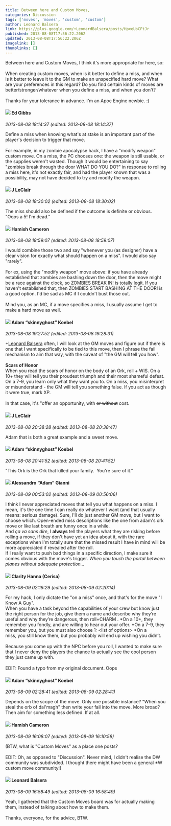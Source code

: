 ```yaml
---
title: Between here and Custom Moves,
categories: Discussion
tags: ['moves', 'moves', 'custom', 'custom']
author: Leonard Balsera
link: https://plus.google.com/+LeonardBalsera/posts/HpxeUoCFtJr
published: 2013-08-08T17:56:22.206Z
updated: 2013-08-08T17:56:22.206Z
imagelink: []
thumblinks: []
---
```


Between here and Custom Moves, I think it&#39;s more appropriate for here, so:<br /><br />When creating custom moves, when is it better to define a miss, and when is it better to leave it to the GM to make an unspecified hard move? What are your preferences in this regard? Do you find certain kinds of moves are better/stronger/whatever when you define a miss, and when you don&#39;t?<br /><br />Thanks for your tolerance in advance. I&#39;m an Apoc Engine newbie. :) 
<div id='comment z12ftpriwke2jvn34224e3fi3rq5fljky'>
  <h4><img src='{{site.baseurl}}//images/avatars/109000970532467033120_photo.jpg'> Ed Gibbs</h4>
      <p><cite>2013-08-08 18:14:37 (edited: 2013-08-08 18:14:37)</cite></p>
        <p>Define a miss when knowing what&#39;s at stake is an important part of the player&#39;s decision to trigger that move.<br /><br />For example, in my zombie apocalypse hack, I have a &quot;modify weapon&quot; custom move. On a miss, the PC chooses one: the weapon is still usable, or the supplies weren&#39;t wasted. Though it would be entertaining to say &quot;zombies break through the door WHAT DO YOU DO?&quot; in response to rolling a miss here, it&#39;s not exactly fair, and had the player known that was a possibility, may not have decided to try and modify the weapon.</p>
</div>
        

<div id='comment z12ftpriwke2jvn34224e3fi3rq5fljky'>
  <h4><img src='{{site.baseurl}}//images/avatars/105617575243898178174_photo.jpg'> J LeClair</h4>
      <p><cite>2013-08-08 18:30:02 (edited: 2013-08-08 18:30:02)</cite></p>
        <p>The miss should also be defined if the outcome is definite or obvious. &quot;Oops a 5! I&#39;m dead.&quot;</p>
</div>
        

<div id='comment z12ftpriwke2jvn34224e3fi3rq5fljky'>
  <h4><img src='{{site.baseurl}}//images/avatars/117694340632268764245_photo.jpg'> Hamish Cameron</h4>
      <p><cite>2013-08-08 18:59:07 (edited: 2013-08-08 18:59:07)</cite></p>
        <p>I would combine those two and say &quot;whenever you (as designer) have a clear vision for exactly what should happen on a miss&quot;. I would also say &quot;rarely&quot;.<br /><br />For ex, using the &quot;modify weapon&quot; move above: if you have already established that zombies are bashing down the door, then the move might be a race against the clock, so ZOMBIES BREAK IN! is totally legit. If you haven&#39;t established that, then ZOMBIES START BASHING AT THE DOOR! is a good option. I&#39;d be sad as MC if I couldn&#39;t bust those out.<br /><br />Mind you, as an MC, if a move specifies a miss, I usually assume I get to make a hard move as well.</p>
</div>
        

<div id='comment z12ftpriwke2jvn34224e3fi3rq5fljky'>
  <h4><img src='{{site.baseurl}}//images/avatars/112484087750169360510_photo.jpg'> Adam “skinnyghost” Koebel</h4>
      <p><cite>2013-08-08 19:27:52 (edited: 2013-08-08 19:28:31)</cite></p>
        <p><span class="proflinkWrapper"><span class="proflinkPrefix">+</span><a class="proflink" href="https://plus.google.com/101924479447471392932" oid="101924479447471392932">Leonard Balsera</a></span> often, I will look at the GM moves and figure out if there is one that I want specifically to be tied to this move, then I phrase the fail mechanism to aim that way, with the caveat of &quot;the GM will tell you how&quot;.<br /><br /><b>Scars of Honor</b><br />When you read the scars of honor on the body of an Ork, roll + WIS. On a 10+ they will tell you their proudest triumph and their most shameful defeat. On a 7-9, you learn only what they want you to. On a miss, you misinterpret or misunderstand - the GM will tell you something false. If you act as though it were true, mark XP.<br /><br />In that case, it&#39;s &quot;offer an opportunity, with <del>or without</del> cost.</p>
</div>
        

<div id='comment z12ftpriwke2jvn34224e3fi3rq5fljky'>
  <h4><img src='{{site.baseurl}}//images/avatars/105617575243898178174_photo.jpg'> J LeClair</h4>
      <p><cite>2013-08-08 20:38:28 (edited: 2013-08-08 20:38:47)</cite></p>
        <p>Adam that is both a great example and a sweet move.</p>
</div>
        

<div id='comment z12ftpriwke2jvn34224e3fi3rq5fljky'>
  <h4><img src='{{site.baseurl}}//images/avatars/112484087750169360510_photo.jpg'> Adam “skinnyghost” Koebel</h4>
      <p><cite>2013-08-08 20:41:52 (edited: 2013-08-08 20:41:52)</cite></p>
        <p>&quot;This Ork is the Ork that killed your family.  You&#39;re sure of it.&quot;</p>
</div>
        

<div id='comment z12ftpriwke2jvn34224e3fi3rq5fljky'>
  <h4><img src='{{site.baseurl}}//images/avatars/106679386179477817028_photo.jpg'> Alessandro “Adam” Gianni</h4>
      <p><cite>2013-08-09 00:53:02 (edited: 2013-08-09 00:56:06)</cite></p>
        <p>I think I never appreciated moves that tell you what happens on a miss. I mean, it&#39;s the one time I can really do whatever I want (and that usually means: serious damage). Sure, I&#39;ll do just another GM move, but I want to choose which. Open-ended miss descriptions like the one from adam&#39;s ork move or like last breath are funny once in a while.<br />And <i>ça va sans dire</i>, I <b>always</b> tell the players what they are risking before rolling a move, if they don&#39;t have yet an idea about it, with the rare exceptions when I&#39;m totally sure that the missed result I have in mind will be more appreciated if revealed after the roll.<br />If I really want to push bad things in a specific direction, I make sure it comes obvious with the move&#39;s trigger. <i>When you touch the portal between planes without adequate protection...</i></p>
</div>
        

<div id='comment z12ftpriwke2jvn34224e3fi3rq5fljky'>
  <h4><img src='{{site.baseurl}}//images/avatars/103545995066222515975_photo.jpg'> Clarity Hanna (Cerisa)</h4>
      <p><cite>2013-08-09 02:19:29 (edited: 2013-08-09 02:20:14)</cite></p>
        <p>For my hack, I only dictate the &quot;on a miss&quot; once, and that&#39;s for the move &quot;I Know A Guy&quot;. <br />When you have a task beyond the capabilities of your crew but know just the right person for the job, give them a name and describe why they’re useful and why they’re dangerous, then roll+CHARM . *On a 10+, they remember you fondly, and are willing to hear out your offer. *On a 7-9, they remember you, but you must also choose 1: &lt;list of options&gt; *On a miss, you still know them, but you probably will end up wishing you didn’t.<br /><br />Because you come up with the NPC before you roll, I wanted to make sure that I never deny the players the chance to actually see the cool person they just came up with.<br /><br />EDIT: Found a typo from my original document. Oops</p>
</div>
        

<div id='comment z12ftpriwke2jvn34224e3fi3rq5fljky'>
  <h4><img src='{{site.baseurl}}//images/avatars/112484087750169360510_photo.jpg'> Adam “skinnyghost” Koebel</h4>
      <p><cite>2013-08-09 02:28:41 (edited: 2013-08-09 02:28:41)</cite></p>
        <p>Depends on the scope of the move. Only one possible instance?  &quot;When you steal the orb of dal&#39;magh&quot; then write your fail into the move. More broad?  Then aim for something less defined. If at all.</p>
</div>
        

<div id='comment z12ftpriwke2jvn34224e3fi3rq5fljky'>
  <h4><img src='{{site.baseurl}}//images/avatars/117694340632268764245_photo.jpg'> Hamish Cameron</h4>
      <p><cite>2013-08-09 16:08:07 (edited: 2013-08-09 16:10:58)</cite></p>
        <p>(BTW, what is &quot;Custom Moves&quot; as a place one posts?<br /><br />EDIT: Oh, as opposed to &quot;Discussion&quot;. Never mind, I didn&#39;t realise the DW community was subdivided. I thought there might have been a general *W custom move community!)</p>
</div>
        

<div id='comment z12ftpriwke2jvn34224e3fi3rq5fljky'>
  <h4><img src='{{site.baseurl}}//images/avatars/101924479447471392932_photo.jpg'> Leonard Balsera</h4>
      <p><cite>2013-08-09 16:58:49 (edited: 2013-08-09 16:58:49)</cite></p>
        <p>Yeah, I gathered that the Custom Moves board was for actually making them, instead of talking about how to make them. <br /><br />Thanks, everyone, for the advice, BTW.</p>
</div>
        